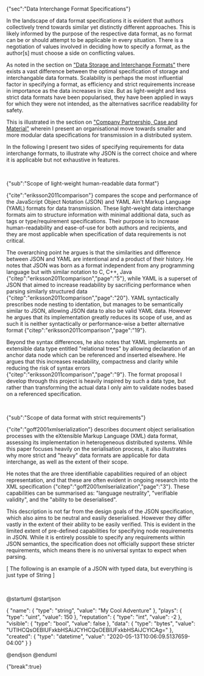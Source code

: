 {"sec":"Data Interchange Format Specifications"}

In the landscape of data format specifications it is evident that authors collectively trend towards similar yet distinctly different approaches. This is likely informed by the purpose of the respective data format, as no format can be or should attempt to be applicable in every situation. There is a negotiation of values involved in deciding how to specify a format, as the author[s] must choose a side on conflicting values.

As noted in the section on ["Data Storage and Interchange Formats"](#datastorageandinterchangeformats) there exists a vast difference between the optimal specification of storage and interchangable data formats. Scalability is perhaps the most influential factor in specifying a format, as efficiency and strict requirements increase in importance as the data increases in size. But as light-weight and less strict data formats have been popularised, they have been applied in ways for which they were not intended, as the alternatives sacrifice readability for safety.

This is illustrated in the section on ["Company Partnership, Case and Material"](#companypartnershipcaseandmaterial") wherein I present an organisational move towards smaller and more modular data specifications for transmission in a distributed system.

In the following I present two sides of specifying requirements for data interchange formats, to illustrate why JSON is the correct choice and where it is applicable but not exhaustive in features.

<br>

{"sub":"Scope of light-weight human-readable data format"}

{"cite":"eriksson2011comparison"} compares the scope and performance of the JavaScript Object Notation (JSON) and YAML Ain't Markup Language (YAML) formats for data transmission. These light-weight data interchange formats aim to structure information with minimal additional data, such as tags or type/requirement specifications. Their purpose is to increase human-readability and ease-of-use for both authors and recipients, and they are most applicable when specification of data requirements is not critical.

The overarching point he argues is that the similarities and difference between JSON and YAML are intentional and a product of their history. He notes that JSON was born as a format independent from any programming language but with similar notation to C, C++, Java {"citep":"eriksson2011comparison","page":"5"}, while YAML is a superset of JSON that aimed to increase readability by sacrificing performance when parsing similarly structured data {"citep":"eriksson2011comparison","page":"20"}. YAML syntactically prescribes node nesting to identation, but manages to be semantically similar to JSON, allowing JSON data to also be valid YAML data. However he argues that its implementation greatly reduces its scope of use, and as such it is neither syntactically or performance-wise a better alternative format {"citep":"eriksson2011comparison","page":"19"}.

Beyond the syntax differences, he also notes that YAML implements an extensible data type entitled "relational trees" by allowing declaration of an anchor data node which can be referenced and inserted elsewhere. He argues that this increases readability, compactness and clarity while reducing the risk of syntax errors {"citep":"eriksson2011comparison","page":"9"}. The format proposal I develop through this project is heavily inspired by such a data type, but rather than transforming the actual data I only aim to validate nodes based on a referenced specification.

<br>

{"sub":"Scope of data format with strict requirements"}

{"cite":"goff2001xmlserialization"} describes document object serialisation processes with the eXtensible Markup Language (XML) data format, assessing its implementation in heterogeneous distributed systems. While this paper focuses heavily on the serialisation process, it also illustrates why more strict and "heavy" data formats are applicable for data interchange, as well as the extent of their scope.

He notes that the are three identifiable capabilities required of an object representation, and that these are often evident in ongoing research into the XML specification {"citep":"goff2001xmlserialization","page":"3"}. These capabilities can be summarised as: "language neutrality", "verifiable validity", and the "ability to be deserialised".

This description is not far from the design goals of the JSON specification, which also aims to be neutral and easily deserialised. However they differ vastly in the extent of their ability to be easily verified. This is evident in the limited extent of pre-defined capabilities for specifying node requirements in JSON. While it is entirely possible to specify any requirements within JSON semantics, the specification does not officially support these stricter requirements, which means there is no universal syntax to expect when parsing.

[ The following is an example of a JSON with typed data, but everything is just type of String ]

<br>

@startuml
@startjson

<style>
jsonDiagram {
    BackGroundColor transparent
    node {
        BackGroundColor white
    }
}
</style>

{
    "name": {
        "type": "string",
        "value": "My Cool Adventure"
    },
    "plays": {
        "type": "uint",
        "value": 150
    },
    "reputation": {
        "type": "int",
        "value": -2
    },
    "visible": {
        "type": "bool",
        "value": false
    },
    "data": {
        "type": "bytes",
        "value": "UTIHCQsOEBIUFxkbHSAiJCYHCQsOEBIUFxkbHSAiJCYICAg="
    },
    "created": {
        "type": "datetime",
        "value": "2020-05-13T10:06:09.5137659-04:00"
    }
}

@endjson
@enduml

{"break":true}